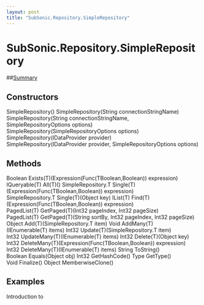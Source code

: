 ```yaml
---
layout: post
title: "SubSonic.Repository.SimpleRepository"
---
```


# SubSonic.Repository.SimpleRepository

##[Summary]()

   

<h2> Constructors </h2>

 
SimpleRepository()  SimpleRepository(String connectionStringName)  SimpleRepository(String connectionStringName, SimpleRepositoryOptions options)  SimpleRepository(SimpleRepositoryOptions options)  SimpleRepository(IDataProvider provider)  SimpleRepository(IDataProvider provider, SimpleRepositoryOptions options) 

<h2> Methods </h2>

 
Boolean Exists(T)(Expression(Func(TBoolean,Boolean)) expression)  IQueryable(T) All(T)()  SimpleRepository.T Single(T)(Expression(Func(TBoolean,Boolean)) expression)  SimpleRepository.T Single(T)(Object key)  IList(T) Find(T)(Expression(Func(TBoolean,Boolean)) expression)  PagedList(T) GetPaged(T)(Int32 pageIndex, Int32 pageSize)  PagedList(T) GetPaged(T)(String sortBy, Int32 pageIndex, Int32 pageSize)  Object Add(T)(SimpleRepository.T item)  Void AddMany(T)(IEnumerable(T) items)  Int32 Update(T)(SimpleRepository.T item)  Int32 UpdateMany(T)(IEnumerable(T) items)  Int32 Delete(T)(Object key)  Int32 DeleteMany(T)(Expression(Func(TBoolean,Boolean)) expression)  Int32 DeleteMany(T)(IEnumerable(T) items)  String ToString()  Boolean Equals(Object obj)  Int32 GetHashCode()  Type GetType()  Void Finalize()  Object MemberwiseClone() 

<h2> Examples </h2>

 Introduction to 

